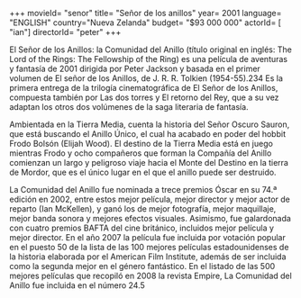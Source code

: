 +++
movieId= "senor"
title= "Señor de los anillos"
year= 2001
language= "ENGLISH"
country="Nueva Zelanda"
budget= "$93 000 000"
actorId= [ "ian"]
directorId= "peter"
+++

El Señor de los Anillos: la Comunidad del Anillo (título original en inglés: The Lord of the Rings: The Fellowship of the Ring) es una película de aventuras y fantasía de 2001 dirigida por Peter Jackson y basada en el primer volumen de El señor de los Anillos, de J. R. R. Tolkien (1954-55).2​3​4​ Es la primera entrega de la trilogía cinematográfica de El Señor de los Anillos, compuesta también por Las dos torres y El retorno del Rey, que a su vez adaptan los otros dos volúmenes de la saga literaria de fantasía.

Ambientada en la Tierra Media, cuenta la historia del Señor Oscuro Sauron, que está buscando el Anillo Único, el cual ha acabado en poder del hobbit Frodo Bolsón (Elijah Wood). El destino de la Tierra Media está en juego mientras Frodo y ocho compañeros que forman la Compañía del Anillo comienzan un largo y peligroso viaje hacia el Monte del Destino en la tierra de Mordor, que es el único lugar en el que el anillo puede ser destruido.

La Comunidad del Anillo fue nominada a trece premios Óscar en su 74.ª edición en 2002, entre estos mejor película, mejor director y mejor actor de reparto (Ian McKellen), y ganó los de mejor fotografía, mejor maquillaje, mejor banda sonora y mejores efectos visuales. Asimismo, fue galardonada con cuatro premios BAFTA del cine británico, incluidos mejor película y mejor director. En el año 2007 la película fue incluida por votación popular en el puesto 50 de la lista de las 100 mejores películas estadounidenses de la historia elaborada por el American Film Institute, además de ser incluida como la segunda mejor en el género fantástico. En el listado de las 500 mejores películas que recopiló en 2008 la revista Empire, La Comunidad del Anillo fue incluida en el número 24.5​